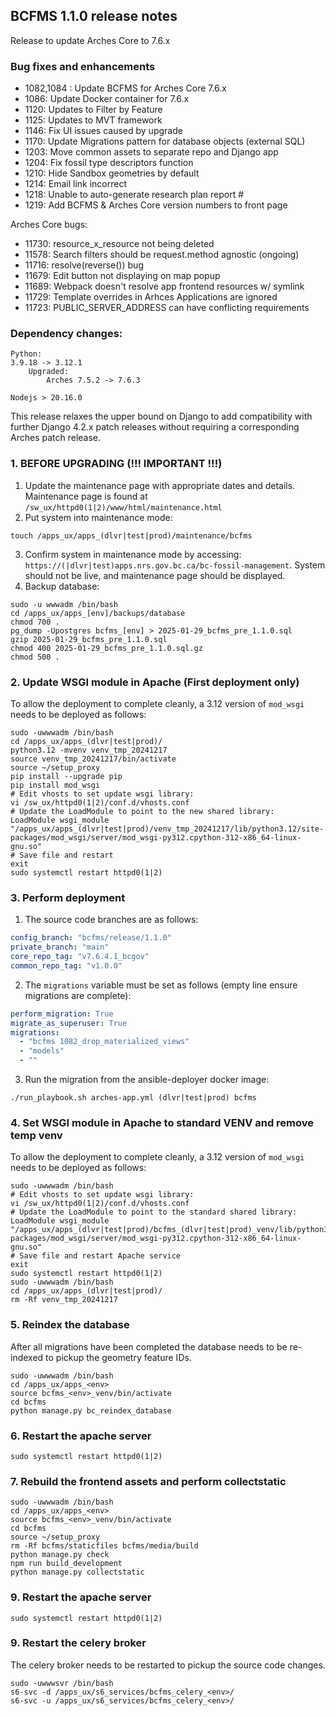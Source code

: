 BCFMS 1.1.0 release notes
------------------------
Release to update Arches Core to 7.6.x

### Bug fixes and enhancements
- 1082,1084 : Update BCFMS for Arches Core 7.6.x
- 1086: Update Docker container for 7.6.x
- 1120: Updates to Filter by Feature
- 1125: Updates to MVT framework
- 1146: Fix UI issues caused by upgrade
- 1170: Update Migrations pattern for database objects (external SQL)
- 1203: Move common assets to separate repo and Django app
- 1204: Fix fossil type descriptors function
- 1210: Hide Sandbox geometries by default
- 1214: Email link incorrect
- 1218: Unable to auto-generate research plan report #
- 1219: Add BCFMS & Arches Core version numbers to front page

Arches Core bugs:
- 11730: resource_x_resource not being deleted
- 11578: Search filters should be request.method agnostic (ongoing)
- 11716: resolve(reverse()) bug
- 11679: Edit button not displaying on map popup
- 11689: Webpack doesn't resolve app frontend resources w/ symlink
- 11729: Template overrides in Arhces Applications are ignored
- 11723: PUBLIC_SERVER_ADDRESS can have conflicting requirements

### Dependency changes:
```
Python:
3.9.18 -> 3.12.1
    Upgraded:
        Arches 7.5.2 -> 7.6.3

Nodejs > 20.16.0
```

This release relaxes the upper bound on Django to add compatibility with further Django 4.2.x patch releases without requiring a corresponding Arches patch release.
### 1. BEFORE UPGRADING (!!! IMPORTANT !!!)
1. Update the maintenance page with appropriate dates and details. Maintenance page is found at `/sw_ux/httpd0(1|2)/www/html/maintenance.html`
2. Put system into maintenance mode:
```shell
touch /apps_ux/apps_(dlvr|test|prod)/maintenance/bcfms
```
3. Confirm system in maintenance mode by accessing:
   `https://(|dlvr|test)apps.nrs.gov.bc.ca/bc-fossil-management`. System should not be live, and maintenance page should be displayed.
4. Backup database:
```shell
sudo -u wwwadm /bin/bash
cd /apps_ux/apps_[env]/backups/database
chmod 700 .
pg_dump -Upostgres bcfms_[env] > 2025-01-29_bcfms_pre_1.1.0.sql
gzip 2025-01-29_bcfms_pre_1.1.0.sql
chmod 400 2025-01-29_bcfms_pre_1.1.0.sql.gz
chmod 500 .
```

### 2. Update WSGI module in Apache (First deployment only)

To allow the deployment to complete cleanly, a 3.12 version of `mod_wsgi` needs to be deployed as follows:
```shell
sudo -uwwwadm /bin/bash
cd /apps_ux/apps_(dlvr|test|prod)/
python3.12 -mvenv venv_tmp_20241217
source venv_tmp_20241217/bin/activate
source ~/setup_proxy
pip install --upgrade pip
pip install mod_wsgi
# Edit vhosts to set update wsgi library:
vi /sw_ux/httpd0(1|2)/conf.d/vhosts.conf
# Update the LoadModule to point to the new shared library:
LoadModule wsgi_module "/apps_ux/apps_(dlvr|test|prod)/venv_tmp_20241217/lib/python3.12/site-packages/mod_wsgi/server/mod_wsgi-py312.cpython-312-x86_64-linux-gnu.so"
# Save file and restart 
exit
sudo systemctl restart httpd0(1|2)
```

### 3. Perform deployment
1. The source code branches are as follows:
```yaml
config_branch: "bcfms/release/1.1.0"
private_branch: "main"
core_repo_tag: "v7.6.4.1_bcgov" 
common_repo_tag: "v1.0.0"
```

2. The `migrations` variable must be set as follows (empty line ensure migrations are complete):
```yaml
perform_migration: True
migrate_as_superuser: True
migrations:
  - "bcfms 1082_drop_materialized_views"
  - "models"
  - ""
```
3. Run the migration from the ansible-deployer docker image:
```shell
./run_playbook.sh arches-app.yml (dlvr|test|prod) bcfms
```

### 4. Set WSGI module in Apache to standard VENV and remove temp venv

To allow the deployment to complete cleanly, a 3.12 version of `mod_wsgi` needs to be deployed as follows:
```shell
sudo -uwwwadm /bin/bash
# Edit vhosts to set update wsgi library:
vi /sw_ux/httpd0(1|2)/conf.d/vhosts.conf
# Update the LoadModule to point to the standard shared library:
LoadModule wsgi_module "/apps_ux/apps_(dlvr|test|prod)/bcfms_(dlvr|test|prod)_venv/lib/python3.12/site-packages/mod_wsgi/server/mod_wsgi-py312.cpython-312-x86_64-linux-gnu.so"
# Save file and restart Apache service
exit
sudo systemctl restart httpd0(1|2)
sudo -uwwwadm /bin/bash
cd /apps_ux/apps_(dlvr|test|prod)/
rm -Rf venv_tmp_20241217
```

### 5. Reindex the database
After all migrations have been completed the database needs to be re-indexed to
pickup the geometry feature IDs.
```shell
sudo -uwwwadm /bin/bash
cd /apps_ux/apps_<env>
source bcfms_<env>_venv/bin/activate
cd bcfms
python manage.py bc_reindex_database
```

### 6. Restart the apache server
```shell
sudo systemctl restart httpd0(1|2)
```

### 7. Rebuild the frontend assets and perform collectstatic
```shell
sudo -uwwwadm /bin/bash
cd /apps_ux/apps_<env>
source bcfms_<env>_venv/bin/activate
cd bcfms
source ~/setup_proxy
rm -Rf bcfms/staticfiles bcfms/media/build
python manage.py check
npm run build_development
python manage.py collectstatic
```

### 9. Restart the apache server
```shell
sudo systemctl restart httpd0(1|2)
```

### 9. Restart the celery broker
The celery broker needs to be restarted to pickup the source code changes.
```shell
sudo -uwwwsvr /bin/bash
s6-svc -d /apps_ux/s6_services/bcfms_celery_<env>/
s6-svc -u /apps_ux/s6_services/bcfms_celery_<env>/
```
